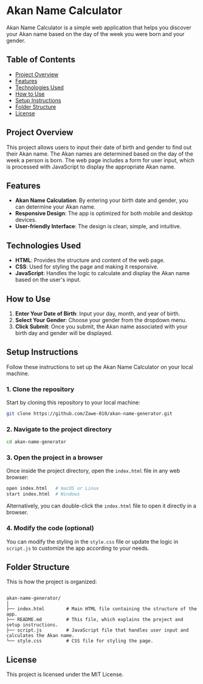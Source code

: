 # Akan Name Calculator

Akan Name Calculator is a simple web application that helps you discover your Akan name based on the day of the week you were born and your gender.

## Table of Contents
- [Project Overview](#project-overview)
- [Features](#features)
- [Technologies Used](#technologies-used)
- [How to Use](#how-to-use)
- [Setup Instructions](#setup-instructions)
- [Folder Structure](#folder-structure)
- [License](#license)

## Project Overview

This project allows users to input their date of birth and gender to find out their Akan name. The Akan names are determined based on the day of the week a person is born. The web page includes a form for user input, which is processed with JavaScript to display the appropriate Akan name.

## Features

- **Akan Name Calculation**: By entering your birth date and gender, you can determine your Akan name.
- **Responsive Design**: The app is optimized for both mobile and desktop devices.
- **User-friendly Interface**: The design is clean, simple, and intuitive.

## Technologies Used

- **HTML**: Provides the structure and content of the web page.
- **CSS**: Used for styling the page and making it responsive.
- **JavaScript**: Handles the logic to calculate and display the Akan name based on the user's input.

## How to Use

1. **Enter Your Date of Birth**: Input your day, month, and year of birth.
2. **Select Your Gender**: Choose your gender from the dropdown menu.
3. **Click Submit**: Once you submit, the Akan name associated with your birth day and gender will be displayed.

## Setup Instructions

Follow these instructions to set up the Akan Name Calculator on your local machine.

### 1. Clone the repository

Start by cloning this repository to your local machine:

```bash
git clone https://github.com/Zawe-010/akan-name-generator.git
```

### 2. Navigate to the project directory

```bash
cd akan-name-generator
```

### 3. Open the project in a browser

Once inside the project directory, open the `index.html` file in any web browser:

```bash
open index.html   # macOS or Linux
start index.html  # Windows
```

Alternatively, you can double-click the `index.html` file to open it directly in a browser.

### 4. Modify the code (optional)

You can modify the styling in the `style.css` file or update the logic in `script.js` to customize the app according to your needs.

## Folder Structure

This is how the project is organized:

```

akan-name-generator/
│
├── index.html        # Main HTML file containing the structure of the app.
├── README.md         # This file, which explains the project and setup instructions.
├── script.js         # JavaScript file that handles user input and calculates the Akan name.
└── style.css         # CSS file for styling the page.
```

## License

This project is licensed under the MIT License.
